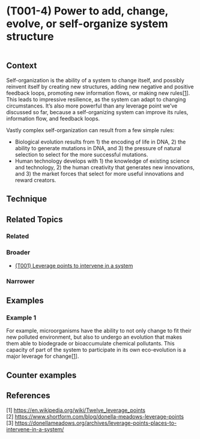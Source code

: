 # (T001-4) Power to add, change, evolve, or self-organize system structure

<image>

## Context

Self-organization is the ability of a system to change itself, and possibly reinvent itself by creating new structures, adding new negative and positive feedback loops, promoting new information flows, or making new rules[[1](#1)]. This leads to impressive resilience, as the system can adapt to changing circumstances. It’s also more powerful than any leverage point we’ve discussed so far, because a self-organizing system can improve its rules, information flow, and feedback loops.

Vastly complex self-organization can result from a few simple rules:

*  Biological evolution results from 1) the encoding of life in DNA, 2) the ability to generate mutations in DNA, and 3) the pressure of natural selection to select for the more successful mutations.
*  Human technology develops with 1) the knowledge of existing science and technology, 2) the human creativity that generates new innovations, and 3) the market forces that select for more useful innovations and reward creators.

## Technique


## Related Topics

### Related

### Broader

* [(T001) Leverage points to intervene in a system](../(T001)%20Leverage%20points%20to%20intervene%20in%20a%20system/README.md)

### Narrower


## Examples
### Example 1
For example, microorganisms have the ability to not only change to fit their new polluted environment, but also to undergo an evolution that makes them able to biodegrade or bioaccumulate chemical pollutants. This capacity of part of the system to participate in its own eco-evolution is a major leverage for change[[1](#1)].

## Counter examples

<links to counter-examples>

## References

<a name="1">[1]</a> https://en.wikipedia.org/wiki/Twelve_leverage_points  
<a name="2" />[2] https://www.shortform.com/blog/donella-meadows-leverage-points  
<a name="3" />[3] https://donellameadows.org/archives/leverage-points-places-to-intervene-in-a-system/